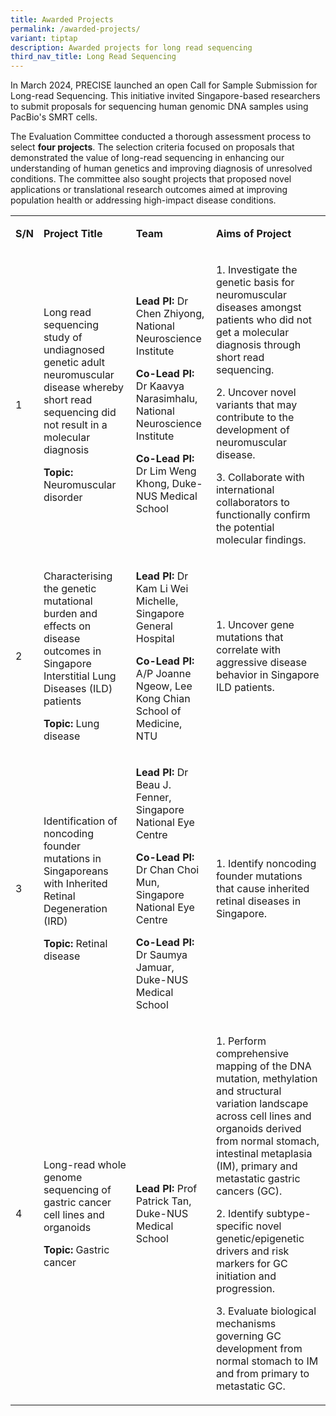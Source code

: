 ```yaml
---
title: Awarded Projects
permalink: /awarded-projects/
variant: tiptap
description: Awarded projects for long read sequencing
third_nav_title: Long Read Sequencing
---
```

<p>In March 2024, PRECISE launched an open Call for Sample Submission for
Long-read Sequencing. This initiative invited Singapore-based researchers
to submit proposals for sequencing human genomic DNA samples using PacBio's
SMRT cells.</p>
<p>The Evaluation Committee conducted a thorough assessment process to select <strong>four projects</strong>.
The selection criteria focused on proposals that demonstrated the value
of long-read sequencing in enhancing our understanding of human genetics
and improving diagnosis of unresolved conditions. The committee also sought
projects that proposed novel applications or translational research outcomes
aimed at improving population health or addressing high-impact disease
conditions.</p>
<table style="minWidth: 100px">
<colgroup>
<col>
<col>
<col>
<col>
</colgroup>
<tbody>
<tr>
<td rowspan="1" colspan="1">
<p><strong>S/N</strong>
</p>
</td>
<td rowspan="1" colspan="1">
<p><strong>Project Title</strong>
</p>
</td>
<td rowspan="1" colspan="1">
<p><strong>Team</strong>
</p>
</td>
<td rowspan="1" colspan="1">
<p><strong>Aims of Project</strong>
</p>
</td>
</tr>
<tr>
<td rowspan="1" colspan="1">
<p>1</p>
</td>
<td rowspan="1" colspan="1">
<p>Long read sequencing study of undiagnosed genetic adult neuromuscular
disease whereby short read sequencing did not result in a molecular diagnosis&nbsp;</p>
<p></p>
<p><strong>Topic: </strong>Neuromuscular disorder</p>
</td>
<td rowspan="1" colspan="1">
<p><strong>Lead PI:</strong> Dr Chen Zhiyong, National Neuroscience Institute</p>
<p></p>
<p><strong>Co-Lead PI:</strong> Dr Kaavya Narasimhalu, National Neuroscience
Institute</p>
<p></p>
<p><strong>Co-Lead PI:</strong> Dr Lim Weng Khong, Duke-NUS Medical School</p>
</td>
<td rowspan="1" colspan="1">
<p>1. Investigate the genetic basis for neuromuscular diseases amongst patients
who did not get a molecular diagnosis through short read sequencing.</p>
<p>2. Uncover novel variants that may contribute to the development of neuromuscular
disease.</p>
<p>3. Collaborate with international collaborators to functionally confirm
the potential molecular findings.</p>
</td>
</tr>
<tr>
<td rowspan="1" colspan="1">
<p>2</p>
</td>
<td rowspan="1" colspan="1">
<p>Characterising the genetic mutational burden and effects on disease outcomes
in Singapore Interstitial Lung Diseases (ILD) patients</p>
<p></p>
<p><strong>Topic:</strong> Lung disease</p>
</td>
<td rowspan="1" colspan="1">
<p><strong>Lead PI:</strong> Dr Kam Li Wei Michelle, Singapore General Hospital</p>
<p></p>
<p><strong>Co-Lead PI: </strong>A/P Joanne Ngeow, Lee Kong Chian School of
Medicine, NTU</p>
</td>
<td rowspan="1" colspan="1">
<p>1. Uncover gene mutations that correlate with aggressive disease behavior
in Singapore ILD patients.</p>
</td>
</tr>
<tr>
<td rowspan="1" colspan="1">
<p>3</p>
</td>
<td rowspan="1" colspan="1">
<p>Identification of noncoding founder mutations in Singaporeans with Inherited
Retinal Degeneration (IRD)</p>
<p></p>
<p><strong>Topic:</strong> Retinal disease</p>
</td>
<td rowspan="1" colspan="1">
<p><strong>Lead PI:</strong> Dr Beau J. Fenner, Singapore National Eye Centre</p>
<p></p>
<p><strong>Co-Lead PI:</strong> Dr Chan Choi Mun, Singapore National Eye Centre</p>
<p></p>
<p><strong>Co-Lead PI: </strong>Dr Saumya Jamuar, Duke-NUS Medical School</p>
</td>
<td rowspan="1" colspan="1">
<p>1. Identify noncoding founder mutations that cause inherited retinal diseases
in Singapore.</p>
</td>
</tr>
<tr>
<td rowspan="1" colspan="1">
<p>4</p>
</td>
<td rowspan="1" colspan="1">
<p>Long-read whole genome sequencing of gastric cancer cell lines and organoids</p>
<p></p>
<p><strong>Topic:</strong> Gastric cancer</p>
</td>
<td rowspan="1" colspan="1">
<p><strong>Lead PI: </strong>Prof Patrick Tan, Duke-NUS Medical School</p>
</td>
<td rowspan="1" colspan="1">
<p>1. Perform comprehensive mapping of the DNA mutation, methylation and
structural variation landscape across cell lines and organoids derived
from normal stomach, intestinal metaplasia (IM), primary and metastatic
gastric cancers (GC).</p>
<p>2. Identify subtype-specific novel genetic/epigenetic drivers and risk
markers for GC initiation and progression.</p>
<p>3. Evaluate biological mechanisms governing GC development from normal
stomach to IM and from primary to metastatic GC.</p>
</td>
</tr>
</tbody>
</table>
<p></p>